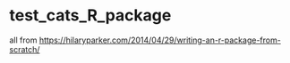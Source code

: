 # test_cats_R_package

all from https://hilaryparker.com/2014/04/29/writing-an-r-package-from-scratch/

